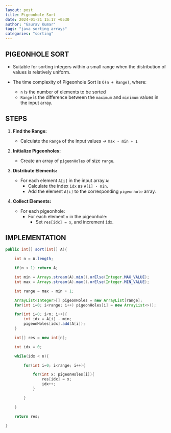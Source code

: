 ```yaml
---
layout: post
title: Pigeonhole Sort
date: 2024-01-21 15:17 +0530
author: "Gaurav Kumar"
tags: "java sorting arrays"
categories: "sorting"
---
```


## PIGEONHOLE SORT

- Suitable for sorting integers within a small range when the distribution of values is relatively uniform.

- The time complexity of Pigeonhole Sort is `O(n + Range)`, where:
  - `n` is the number of elements to be sorted
  - `Range` is the difference between the `maximum` and `minimum` values in the input array.

## STEPS

1. **Find the Range:**

   - Calculate the `Range` of the input values -> `max - min + 1`

2. **Initialize Pigeonholes:**

   - Create an array of `pigeonHoles` of size `range`.

3. **Distribute Elements:**

   - For each element `A[i]` in the input array `A`:
     - Calculate the index `idx` as `A[i] - min`.
     - Add the element `A[i]` to the corresponding `pigeonhole` array.

4. **Collect Elements:**

   - For each pigeonhole:
     - For each element `x` in the pigeonhole:
       - Set `res[idx] = x`, and increment `idx`.

## IMPLEMENTATION

```java
public int[] sort(int[] A){

    int n = A.length;

    if(n < 1) return A;

    int min = Arrays.stream(A).min().orElse(Integer.MAX_VALUE);
    int max = Arrays.stream(A).max().orElse(Integer.MIN_VALUE);

    int range = max - min + 1;

    ArrayList<Integer>[] pigeonHoles = new ArrayList[range];
    for(int i=0; i<range; i++) pigeonHoles[i] = new ArrayList<>();

    for(int i=0; i<n; i++){
        int idx = A[i] - min;
        pigeonHoles[idx].add(A[i]);
    }

    int[] res = new int[n];

    int idx = 0;

    while(idx < n){

        for(int i=0; i<range; i++){

            for(int x: pigeonHoles[i]){
                res[idx] = x;
                idx++;
            }

        }

    }

    return res;

}
```
